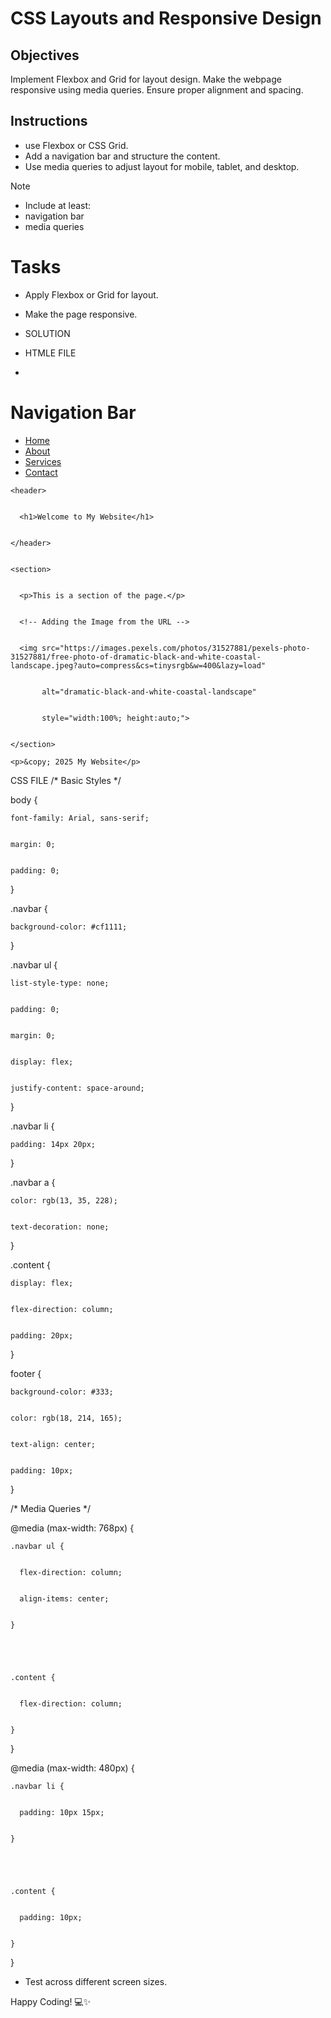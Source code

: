 # CSS Layouts and Responsive Design

## Objectives

Implement Flexbox and Grid for layout design.
Make the webpage responsive using media queries.
Ensure proper alignment and spacing.

## Instructions

- use Flexbox or CSS Grid.
- Add a navigation bar and structure the content.
- Use media queries to adjust layout for mobile, tablet, and desktop.

>[!NOTE]
>  - Include at least:
>  - navigation bar
>  - media queries

# Tasks

- Apply Flexbox or Grid for layout.
- Make the page responsive.

- SOLUTION
- HTMLE FILE
- <!DOCTYPE html>

 <html lang="en">
 <head>
        <meta charset="UTF-8">
        <meta name="viewport" content="width=device-width, initial-scale=1.0">
        <title>Responsive Webpage</title>
        <link rel="stylesheet" href="styles.css">
 

</head>
 

<body>
    <h1>Navigation Bar</h1>
 <nav class="navbar">
    <ul>
         <li><a href="#">Home</a></li>
         <li><a href="#">About</a></li>
         <li><a href="#">Services</a></li>
         <li><a href="#">Contact</a></li>
    </ul>
 </nav>
 


 

  <!-- Main Content -->
 

  <div class="content">
 

    <header>
 

      <h1>Welcome to My Website</h1>
 

    </header>
 

    <section>
 

      <p>This is a section of the page.</p>
 

      <!-- Adding the Image from the URL -->
 

      <img src="https://images.pexels.com/photos/31527881/pexels-photo-31527881/free-photo-of-dramatic-black-and-white-coastal-landscape.jpeg?auto=compress&cs=tinysrgb&w=400&lazy=load" 
 

           alt="dramatic-black-and-white-coastal-landscape" 
 

           style="width:100%; height:auto;">
 

    </section>
 

  </div>
 


 

  <!-- Footer -->
 

  <footer>
 

    <p>&copy; 2025 My Website</p>
 

  </footer>
 

</body>
 

</html>


CSS FILE
/* Basic Styles */
 

body {
 

    font-family: Arial, sans-serif;
 

    margin: 0;
 

    padding: 0;
 

  }
 

  
 

  .navbar {
 

    background-color: #cf1111;
 

  }
 

  
 

  .navbar ul {
 

    list-style-type: none;
 

    padding: 0;
 

    margin: 0;
 

    display: flex;
 

    justify-content: space-around;
 

  }
 

  
 

  .navbar li {
 

    padding: 14px 20px;
 

  }
 

  
 

  .navbar a {
 

    color: rgb(13, 35, 228);
 

    text-decoration: none;
 

  }
 

  
 

  .content {
 

    display: flex;
 

    flex-direction: column;
 

    padding: 20px;
 

  }
 

  
 

  footer {
 

    background-color: #333;
 

    color: rgb(18, 214, 165);
 

    text-align: center;
 

    padding: 10px;
 

  }
 

  
 

  /* Media Queries */
 

  @media (max-width: 768px) {
 

    .navbar ul {
 

      flex-direction: column;
 

      align-items: center;
 

    }
 

  
 

    .content {
 

      flex-direction: column;
 

    }
 

  }
 

  
 

  @media (max-width: 480px) {
 

    .navbar li {
 

      padding: 10px 15px;
 

    }
 

  
 

    .content {
 

      padding: 10px;
 

    }
 

  }
- Test across different screen sizes.

Happy Coding! 💻✨
